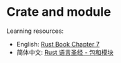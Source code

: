 # Crate and module

Learning resources:

- English: [Rust Book Chapter 7](https://doc.rust-lang.org/book/ch07-00-managing-growing-projects-with-packages-crates-and-modules.html)
- 简体中文: [Rust 语言圣经 - 包和模块](https://course.rs/basic/crate-module/intro.html)
